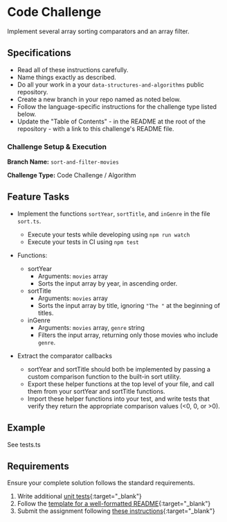 # Code Challenge

Implement several array sorting comparators and an array filter.

## Specifications

- Read all of these instructions carefully.
- Name things exactly as described.
- Do all your work in a your `data-structures-and-algorithms` public repository.
- Create a new branch in your repo named as noted below.
- Follow the language-specific instructions for the challenge type listed below.
- Update the "Table of Contents" - in the README at the root of the repository - with a link to this challenge's README file.

### Challenge Setup & Execution

**Branch Name:** `sort-and-filter-movies`

**Challenge Type:** Code Challenge / Algorithm

## Feature Tasks

- Implement the functions `sortYear`, `sortTitle`, and `inGenre` in the file `sort.ts`.

  - Execute your tests while developing using `npm run watch`
  - Execute your tests in CI using `npm test`

- Functions:
  - sortYear
    - Arguments: `movies` array
    - Sorts the input array by year, in ascending order.
  - sortTitle
    - Arguments: `movies` array
    - Sorts the input array by title, ignoring `"The "` at the beginning of titles.
  - inGenre
    - Arguments: `movies` array, `genre` string
    - Filters the input array, returning only those movies who include `genre`.

- Extract the comparator callbacks
  - sortYear and sortTitle should both be implemented by passing a custom comparison function to the built-in sort utility.
  - Export these helper functions at the top level of your file, and call them from your sortYear and sortTitle functions.
  - Import these helper functions into your test, and write tests that verify they return the appropriate comparison values (<0, 0, or >0).

## Example

See tests.ts

## Requirements

Ensure your complete solution follows the standard requirements.

1. Write additional [unit tests](../../Challenge_Testing){:target="\_blank"}
1. Follow the [template for a well-formatted README](../../Challenge_Documentation){:target="\_blank"}
1. Submit the assignment following [these instructions](../../Challenge_Submission){:target="\_blank"}
